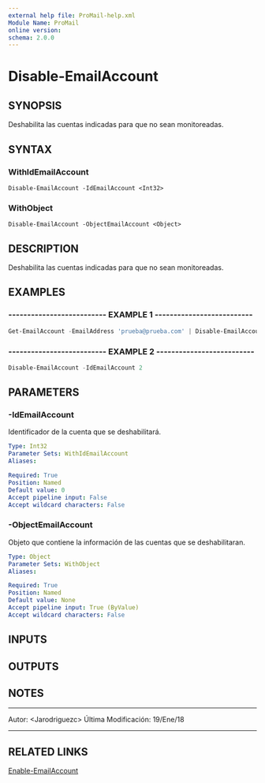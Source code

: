 ```yaml
---
external help file: ProMail-help.xml
Module Name: ProMail
online version: 
schema: 2.0.0
---
```


# Disable-EmailAccount

## SYNOPSIS
Deshabilita las cuentas indicadas para que no sean monitoreadas.

## SYNTAX

### WithIdEmailAccount
```
Disable-EmailAccount -IdEmailAccount <Int32>
```

### WithObject
```
Disable-EmailAccount -ObjectEmailAccount <Object>
```

## DESCRIPTION
Deshabilita las cuentas indicadas para que no sean monitoreadas.

## EXAMPLES

### -------------------------- EXAMPLE 1 --------------------------
```powershell
Get-EmailAccount -EmailAddress 'prueba@prueba.com' | Disable-EmailAccount
```

### -------------------------- EXAMPLE 2 --------------------------
```powershell
Disable-EmailAccount -IdEmailAccount 2
```

## PARAMETERS

### -IdEmailAccount
Identificador de la cuenta que se deshabilitará.

```yaml
Type: Int32
Parameter Sets: WithIdEmailAccount
Aliases: 

Required: True
Position: Named
Default value: 0
Accept pipeline input: False
Accept wildcard characters: False
```

### -ObjectEmailAccount
Objeto que contiene la información de las cuentas que se deshabilitaran.

```yaml
Type: Object
Parameter Sets: WithObject
Aliases: 

Required: True
Position: Named
Default value: None
Accept pipeline input: True (ByValue)
Accept wildcard characters: False
```

## INPUTS

## OUTPUTS

## NOTES
---------------------------------------------------------
Autor: \<Jarodriguezc\>
Última Modificación: 19/Ene/18

---------------------------------------------------------

## RELATED LINKS

[Enable-EmailAccount](Enable-EmailAccount.md)

